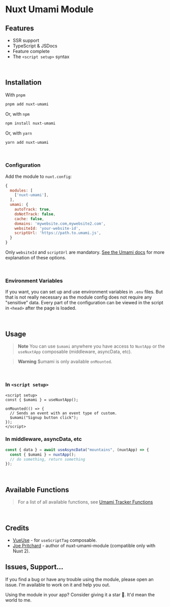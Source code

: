 # Nuxt Umami Module

## Features

- SSR support
- TypeScript & JSDocs
- Feature complete
- The `<script setup>` syntax

<br>

## Installation

With `pnpm`
```bash
pnpm add nuxt-umami
```

Or, with `npm`
```bash
npm install nuxt-umami
```

Or, with `yarn`
```bash
yarn add nuxt-umami
```

<br>

### Configuration
Add the module to `nuxt.config`:

```javascript
{
  modules: [
    ['nuxt-umami'],
  ],
  umami: {
    autoTrack: true,
    doNotTrack: false,
    cache: false,
    domains: 'mywebsite.com,mywebsite2.com',
    websiteId: 'your-website-id',
    scriptUrl: 'https://path.to.umami.js',
  }
}
```

Only `websiteId` and `scriptUrl` are mandatory. [See the Umami docs](https://umami.is/docs/tracker-configuration) for more explanation of these options.

<br>

### Environment Variables
If you want, you can set up and use environment variables in `.env` files. But that is not really necessary as the module config does not require any "sensitive" data. Every part of the configuration can be viewed in the script in `<head>` after the page is loaded.

<br>

## Usage

> **Note**
> You can use `$umami` anywhere you have access to `NuxtApp` or the `useNuxtApp` composable (middleware, asyncData, etc).

> **Warning**
> $umami is only available `onMounted`.

<br>

### In `<script setup>`

```vue
<script setup>
const { $umami } = useNuxtApp();

onMounted(() => {
  // Sends an event with an event type of custom.
  $umami("Signup button click");
});
</script>
```

### In middleware, asyncData, etc

```javascript
const { data } = await useAsyncData("mountains", (nuxtApp) => {
  const { $umami } = nuxtApp();
  // do something, return something
});
```

<br>

## Available Functions

> For a list of all available functions, see [Umami Tracker Functions](https://umami.is/docs/tracker-functions)

<br>

## Credits

- [VueUse](https://github.com/vueuse/vueuse) - for `useScriptTag` composable.
- [Joe Pritchard](https://github.com/joe-pritchard/nuxt-umami-module) - author of nuxt-umami-module (compatible only with Nuxt 2).

## Issues, Support...

If you find a bug or have any trouble using the module, please open an issue. I'm available to work on it and help you out.
<br>

Using the module in your app? Consider giving it a star 🌟. It'd mean the world to me.
